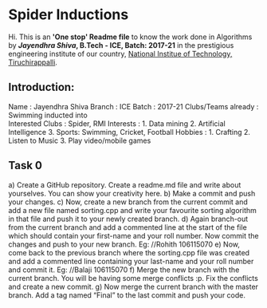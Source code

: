 # Spider Inductions
Hi.
This is an **'One stop' Readme file** to know the work done in Algorithms by ***Jayendhra Shiva*, B.Tech - ICE, Batch: 2017-21** in the prestigious engineering institute of our country, [National Institue of Technology, Tiruchirappalli](https://www.nitt.edu/). 

## Introduction:

Name                :  Jayendhra Shiva
Branch              :  ICE
Batch               :  2017-21
Clubs/Teams already :  Swimming
inducted into     
Interested Clubs    :  Spider, RMI
Interests           :  1. Data mining
                       2. Artificial Intelligence 
                       3. Sports: Swimming, Cricket, Football
Hobbies             :  1. Crafting
                       2. Listen to Music
                       3. Play video/mobile games
                                            
## Task 0

a) Create a GitHub repository. Create a readme.md file and write about yourselves. You can show your creativity here.
b) Make a commit and push your changes.
c) Now, create a new branch from the current commit and add a new file named sorting.cpp and write your favourite sorting algorithm in that file and push it to your newly created branch.
d) Again branch-out from the current branch and add a commented line at the start of the file which should contain your first-name and your roll number. Now commit the changes and push to your new branch. Eg: //Rohith 106115070
e) Now, come back to the previous branch where the sorting.cpp file was created and add a commented line containing your last-name and your roll number and commit it. Eg: //Balaji 106115070
f) Merge the new branch with the current branch. You will be having some merge conflicts :p. Fix the conflicts and create a new commit.
g) Now merge the current branch with the master branch. Add a tag named “Final” to the last commit and push your code.
